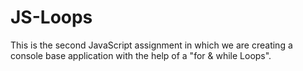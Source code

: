 # JS-Loops
This is the second JavaScript assignment in which we are creating a console base application with the help of a "for &amp; while Loops".
